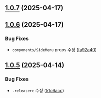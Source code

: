 ## [1.0.7](https://github.com/jayur830/today-webapp-nextjs/compare/release-1.0.6...release-1.0.7) (2025-04-17)

## [1.0.6](https://github.com/jayur830/today-webapp-nextjs/compare/release-1.0.5...release-1.0.6) (2025-04-17)


### Bug Fixes

* `components/SideMenu` props 수정 ([fa92a40](https://github.com/jayur830/today-webapp-nextjs/commit/fa92a40e2f6e1e4cdbaa1b3943785e7189b6bff8))

## [1.0.5](https://github.com/jayur830/today-webapp-nextjs/compare/release-1.0.4...release-1.0.5) (2025-04-14)


### Bug Fixes

* `.releaserc` 수정 ([51c6acc](https://github.com/jayur830/today-webapp-nextjs/commit/51c6acce54a1f5d21734d05672b040bcb3addb15))
